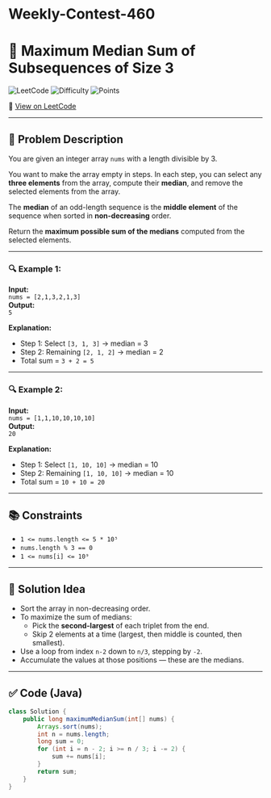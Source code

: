# Weekly-Contest-460
# 🧮 Maximum Median Sum of Subsequences of Size 3

![LeetCode](https://img.shields.io/badge/LeetCode-Solved-brightgreen)
![Difficulty](https://img.shields.io/badge/Difficulty-Medium-yellow)
![Points](https://img.shields.io/badge/Points-4-Blue)

🔗 [View on LeetCode](https://leetcode.com/problems/maximum-median-sum-of-subsequences-of-size-3)

---

## 📝 Problem Description

You are given an integer array `nums` with a length divisible by 3.

You want to make the array empty in steps. In each step, you can select any **three elements** from the array, compute their **median**, and remove the selected elements from the array.

The **median** of an odd-length sequence is the **middle element** of the sequence when sorted in **non-decreasing** order.

Return the **maximum possible sum of the medians** computed from the selected elements.

---

### 🔍 Example 1:
**Input:**  
`nums = [2,1,3,2,1,3]`  
**Output:**  
`5`  

**Explanation:**  
- Step 1: Select `[3, 1, 3]` → median = 3  
- Step 2: Remaining `[2, 1, 2]` → median = 2  
- Total sum = `3 + 2 = 5`

---

### 🔍 Example 2:
**Input:**  
`nums = [1,1,10,10,10,10]`  
**Output:**  
`20`  

**Explanation:**  
- Step 1: Select `[1, 10, 10]` → median = 10  
- Step 2: Remaining `[1, 10, 10]` → median = 10  
- Total sum = `10 + 10 = 20`

---

## 📚 Constraints
- `1 <= nums.length <= 5 * 10⁵`  
- `nums.length % 3 == 0`  
- `1 <= nums[i] <= 10⁹`

---

## 🚀 Solution Idea

- Sort the array in non-decreasing order.
- To maximize the sum of medians:
  - Pick the **second-largest** of each triplet from the end.
  - Skip 2 elements at a time (largest, then middle is counted, then smallest).
- Use a loop from index `n-2` down to `n/3`, stepping by `-2`.
- Accumulate the values at those positions — these are the medians.

---

## ✅ Code (Java)

```java
class Solution {
    public long maximumMedianSum(int[] nums) {
        Arrays.sort(nums);
        int n = nums.length;
        long sum = 0;
        for (int i = n - 2; i >= n / 3; i -= 2) {
            sum += nums[i];
        }
        return sum;
    }
}
